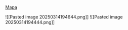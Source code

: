 [Mapa](https://www.worldanvil.com/w/novy-svet-kifolend/map/19e9da8d-4769-41b5-aafc-219a966b74e2)

![[Pasted image 20250314194644.png]]
![[Pasted image 20250314194444.png]]
